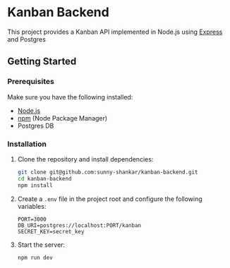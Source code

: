 # Kanban Backend
This project provides a Kanban API implemented in Node.js using [Express](https://expressjs.com/) and Postgres


## Getting Started

### Prerequisites

Make sure you have the following installed:

- [Node.js](https://nodejs.org/)
- [npm](https://www.npmjs.com/) (Node Package Manager)
- Postgres DB
### Installation
1. Clone the repository and install dependencies:

   ```bash
   git clone git@github.com:sunny-shankar/kanban-backend.git
   cd kanban-backend
   npm install
   ```
2. Create a `.env` file in the project root and configure the following variables:
    ```
    PORT=3000
    DB_URI=postgres://localhost:PORT/kanban
    SECRET_KEY=secret_key
    ```
4. Start the server:

    ```bash
    npm run dev
    ```